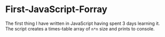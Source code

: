 # First-JavaScript-Forray

The first thing I have written in JavaScript having spent 3 days learning it.
<br>
The script creates a times-table array of `n*n` size and prints to console.